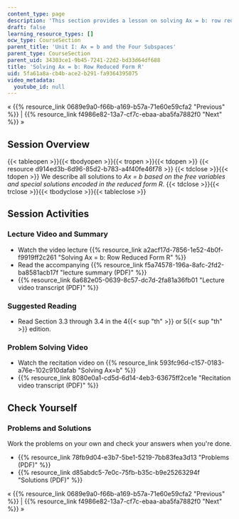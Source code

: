 ```yaml
---
content_type: page
description: 'This section provides a lesson on solving Ax = b: row reduced form R.'
draft: false
learning_resource_types: []
ocw_type: CourseSection
parent_title: 'Unit I: Ax = b and the Four Subspaces'
parent_type: CourseSection
parent_uid: 34303ce1-9b45-7241-22d2-bd33d64df688
title: 'Solving Ax = b: Row Reduced Form R'
uid: 5fa61a8a-cb4b-ace2-b291-fa9364395075
video_metadata:
  youtube_id: null
---
```

« {{% resource_link 0689e9a0-f66b-a169-b57a-71e60e59cfa2 "Previous" %}} | {{% resource_link f4986e82-13a7-cf7c-ebaa-aba5fa7882f0 "Next" %}} »

## Session Overview

{{< tableopen >}}{{< tbodyopen >}}{{< tropen >}}{{< tdopen >}}
{{< resource d914ed3b-6d96-85d2-b783-a4f40fe46f78 >}}
{{< tdclose >}}{{< tdopen >}}
We describe all solutions to _Ax = b based on the free variables and special solutions encoded in the reduced form R_.
{{< tdclose >}}{{< trclose >}}{{< tbodyclose >}}{{< tableclose >}}

## Session Activities

### Lecture Video and Summary

- Watch the video lecture {{% resource_link a2acf17d-7856-1e52-4b0f-f9919ff2c261 "Solving Ax = b: Row Reduced Form R" %}}
- Read the accompanying {{% resource_link f5a74578-196a-8afc-2fd2-ba8581acb17f "lecture summary (PDF)" %}}
- {{% resource_link 6a682e05-0639-8c57-dc7d-2fa81a36fb01 "Lecture video transcript (PDF)" %}}

### Suggested Reading

- Read Section 3.3 through 3.4 in the 4{{< sup "th" >}} or 5{{< sup "th" >}} edition.

### Problem Solving Video

- Watch the recitation video on {{% resource_link 593fc96d-c157-0183-a76e-102c910dafab "Solving Ax=b" %}}
- {{% resource_link 8080e0a1-cd5d-6d14-4eb3-63675ff2ce1e "Recitation video transcript (PDF)" %}}

## Check Yourself

### Problems and Solutions

Work the problems on your own and check your answers when you're done.

- {{% resource_link 78fb9d04-e3b7-5be1-5219-7bb83fea3d13 "Problems (PDF)" %}}
- {{% resource_link d85abdc5-7e0c-75fb-b35c-b9e25263294f "Solutions (PDF)" %}}

« {{% resource_link 0689e9a0-f66b-a169-b57a-71e60e59cfa2 "Previous" %}} | {{% resource_link f4986e82-13a7-cf7c-ebaa-aba5fa7882f0 "Next" %}} »